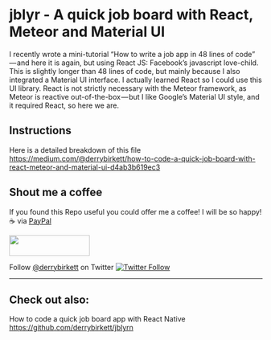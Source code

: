 # jblyr - A quick job board with React, Meteor and Material UI
I recently wrote a mini-tutorial “How to write a job app in 48 lines of code” — and here it is again, but using React JS: Facebook’s javascript love-child. This is slightly longer than 48 lines of code, but mainly because I also integrated a Material UI interface. I actually learned React so I could use this UI library. React is not strictly necessary with the Meteor framework, as Meteor is reactive out-of-the-box — but I like Google’s Material UI style, and it required React, so here we are.

## Instructions
Here is a detailed breakdown of this file
https://medium.com/@derrybirkett/how-to-code-a-quick-job-board-with-react-meteor-and-material-ui-d4ab3b619ec3

## Shout me a coffee
If you found this Repo useful you could offer me a coffee! I will be so happy! ☕️ via [PayPal](https://www.paypal.me/derrybirkett/5) 

<a href="https://www.paypal.me/derrybirkett/5">
  <img width="160" height="41" src="http://derrybirkett.com/wp-content/uploads/2018/03/paypal-badge.png" >
</a>

Follow [@derrybirkett](https://twitter.com/derrybirkett) on Twitter [![Twitter Follow](https://img.shields.io/twitter/follow/derrybirkett.svg?style=social&label=Follow)]()

---
## Check out also:
How to code a quick job board app with React Native
https://github.com/derrybirkett/jblyrn
